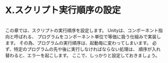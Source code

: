 # X.スクリプト実行順序の設定
<br>
この章では、スクリプトの実行順序を設定します。
Unityは、コンポーネント指向と呼ばれる、
プログラムをコンポーネント単位で等価に扱う仕組みで実装します。
その為、プログラムの実行順序は、起動毎に変わってしまいます。
必ず、特定のプログラムの先や後に実行しなければならない処理は、
順序が入れ替わると、エラーを起こします。
ここで、しっかりと設定しておきましょう。
<br>
<br>
<br>


